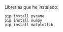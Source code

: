 Librerias que he instalado:

    pip install pygame
    pip install numpy
    pip install matplotlib